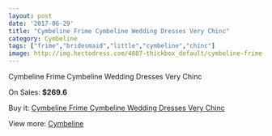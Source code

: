 ```yaml
---
layout: post
date: '2017-06-29'
title: "Cymbeline Frime Cymbeline Wedding Dresses Very Chinc"
category: Cymbeline
tags: ["frime","bridesmaid","little","cymbeline","chinc"]
image: http://img.hectodress.com/4887-thickbox_default/cymbeline-frime-cymbeline-wedding-dresses-very-chinc.jpg
---
```

Cymbeline Frime Cymbeline Wedding Dresses Very Chinc

On Sales: **$269.6**
<a href="https://www.hectodress.com/cymbeline/2474-cymbeline-frime-cymbeline-wedding-dresses-very-chinc.html"><amp-img layout="responsive" width="600" height="600" src="//img.hectodress.com/4887-thickbox_default/cymbeline-frime-cymbeline-wedding-dresses-very-chinc.jpg" alt="Cymbeline Frime Cymbeline Wedding Dresses Very Chinc 0" /></a>

Buy it: [Cymbeline Frime Cymbeline Wedding Dresses Very Chinc](https://www.hectodress.com/cymbeline/2474-cymbeline-frime-cymbeline-wedding-dresses-very-chinc.html "Cymbeline Frime Cymbeline Wedding Dresses Very Chinc")

View more: [Cymbeline](https://www.hectodress.com/43-cymbeline "Cymbeline")